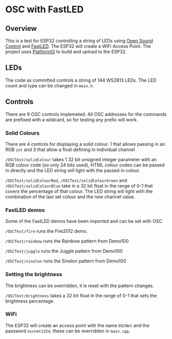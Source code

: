 # OSC with FastLED
## Overview
This is a test for ESP32 controlling a string of LEDs using [Open Sound Control](http://opensoundcontrol.org/introduction-osc) and [FastLED](http://fastled.io/). The ESP32 will create a WiFi Access Point. The project uses [PlatformIO](https://platformio.org/) to build and upload to the ESP32.

## LEDs
The code as committed controls a string of 144 WS2813 LEDs. The LED count and type can be changed in `main.h`.

## Controls
There are 9 OSC controls implemeted. All OSC addresses for the commands are prefixed with a wildcard, so for testing any prefix will work.

### Solid Colours
There are 4 controls for displaying a solid colour. 1 that allows passing in an RGB `int` and 3 that allow a float defining in individual channel

`/OSCTest/solidColour` takes 1 32 bit unsigned integer parameter with an RGB colour code (so only 24 bits used), HTML colour codes can be passed in directly and the LED string will light with the passed in colour.

`/OSCTest/solidColourRed`, `/OSCTest/solidColourGreen` and `/OSCTest/solidColourBlue` take in a 32 bit float in the range of 0-1 that covers the percentage of that colour. The LED string will light with the combination of the last set colour and the new channel value.

### FastLED demos
Some of the FastLED demos have been imported and can be set with OSC

`/OSCTest/fire` runs the Fire2012 demo.

`/OSCTest/rainbow` runs the Rainbow pattern from Demo100

`/OSCTest/juggle` runs the Juggle pattern from Demo100

`/OSCTest/sinelon` runs the Sinelon pattern from Demo100

### Setting the brightness
The brightness can be overridden, it is reset with the pattern changes.

`/OSCTest/brightness` takes a 32 bit float in the range of 0-1 that sets the brightness percentage.

### WiFi
The ESP32 will create an access point with the name `OSCNet` and the password `oscnet1324`, these can be overridden in `main.cpp`.